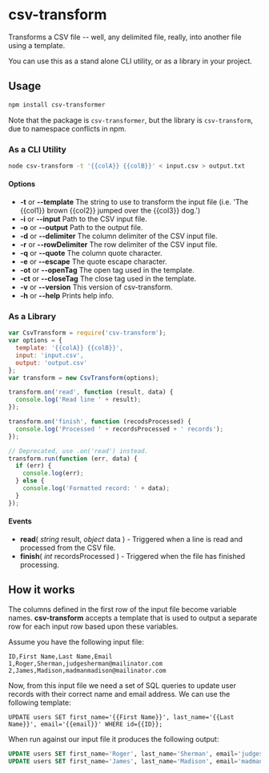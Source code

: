 # csv-transform

Transforms a CSV file -- well, any delimited file, really, into another file using a template.

You can use this as a stand alone CLI utility, or as a library in your project.

## Usage

```sh
npm install csv-transformer
```

Note that the package is `csv-transformer`, but the library is `csv-transform`,
due to namespace conflicts in npm.

### As a CLI Utility
```sh
node csv-transform -t '{{colA}} {{colB}}' < input.csv > output.txt
```

#### Options

- **-t** or **--template** The string to use to transform the input file (i.e. 'The {{col1}} brown {{col2}} jumped over the {{col3}} dog.')
- **-i** or **--input** Path to the CSV input file.
- **-o** or **--output** Path to the output file.
- **-d** or **--delimiter** The column delimiter of the CSV input file.
- **-r** or **--rowDelimiter** The row delimiter of the CSV input file.
- **-q** or **--quote** The column quote character.
- **-e** or **--escape** The quote escape character.
- **-ot** or **--openTag** The open tag used in the template.
- **-ct** or **--closeTag** The close tag used in the template.
- **-v** or **--version** This version of csv-transform.
- **-h** or **--help** Prints help info.


### As a Library
```js
var CsvTransform = require('csv-transform');
var options = {
  template: '{{colA}} {{colB}}',
  input: 'input.csv',
  output: 'output.csv'
};
var transform = new CsvTransform(options);

transform.on('read', function (result, data) {
  console.log('Read line ' + result);
});

transform.on('finish', function (recodsProcessed) {
  console.log('Processed ' + recordsProcessed + ' records');
});

// Deprecated, use .on('read') instead.
transform.run(function (err, data) {
  if (err) {
    console.log(err);
  } else {
    console.log('Formatted record: ' + data);
  }
});
```

#### Events

- **read**( *string* result, *object* data ) - Triggered when a line is read and processed from the CSV file.
- **finish**( *int* recordsProcessed ) - Triggered when the file has finished processing.

## How it works

The columns defined in the first row of the input file become variable names. **csv-transform** accepts a template that is used to output a separate row for each input row based upon these variables.

Assume you have the following input file:

```text
ID,First Name,Last Name,Email
1,Roger,Sherman,judgesherman@mailinator.com
2,James,Madison,madmanmadison@mailinator.com
```

Now, from this input file we need a set of SQL queries to update user records with their correct name and email address. We can use the following template:

```
UPDATE users SET first_name='{{First Name}}', last_name='{{Last Name}}', email='{{email}}' WHERE id={{ID}};
```

When run against our input file it produces the following output:

```sql
UPDATE users SET first_name='Roger', last_name='Sherman', email='judgesherman@mailinator.com' WHERE id=1;
UPDATE users SET first_name='James', last_name='Madison', email='madmanmadison@mailinator.com' WHERE id=2;
```
